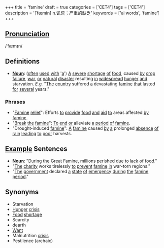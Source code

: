 +++
title = 'famine'
draft = true
categories = ['CET4']
tags = ['CET4']
description = '[ˈfæmin] n.饥荒；严重的缺乏'
keywords = ['ai words', 'famine']
+++

## [Pronunciation](/post/pronunciation/)
/ˈfæmɪn/

## Definitions
- **[Noun](/post/noun/)**: ([often](/post/often/) [used](/post/used/) [with](/post/with/) '[a](/post/a/)') [A](/post/a/) [severe](/post/severe/) [shortage](/post/shortage/) [of](/post/of/) [food](/post/food/), caused [by](/post/by/) [crop](/post/crop/) [failure](/post/failure/), [war](/post/war/), [or](/post/or/) [natural](/post/natural/) [disaster](/post/disaster/) resulting [in](/post/in/) [widespread](/post/widespread/) [hunger](/post/hunger/) [and](/post/and/) starvation. _E.g._ "[The](/post/the/) [country](/post/country/) suffered [a](/post/a/) devastating [famine](/post/famine/) [that](/post/that/) lasted [for](/post/for/) [several](/post/several/) years."

### Phrases
- "[Famine](/post/famine/) [relief](/post/relief/)": Efforts [to](/post/to/) [provide](/post/provide/) [food](/post/food/) [and](/post/and/) [aid](/post/aid/) [to](/post/to/) areas affected [by](/post/by/) [famine](/post/famine/).
- "[Break](/post/break/) [the](/post/the/) [famine](/post/famine/)": [To](/post/to/) [end](/post/end/) [or](/post/or/) alleviate [a](/post/a/) [period](/post/period/) [of](/post/of/) [famine](/post/famine/).
- "Drought-induced [famine](/post/famine/)": [A](/post/a/) [famine](/post/famine/) caused [by](/post/by/) [a](/post/a/) prolonged [absence](/post/absence/) [of](/post/of/) [rain](/post/rain/) [leading](/post/leading/) [to](/post/to/) [poor](/post/poor/) harvests.

## [Example](/post/example/) Sentences
- **[Noun](/post/noun/)**: "[During](/post/during/) [the](/post/the/) [Great](/post/great/) [Famine](/post/famine/), millions perished [due](/post/due/) [to](/post/to/) [lack](/post/lack/) [of](/post/of/) [food](/post/food/)."
- "[The](/post/the/) [charity](/post/charity/) works tirelessly [to](/post/to/) [prevent](/post/prevent/) [famine](/post/famine/) [in](/post/in/) war-torn regions."
- "[The](/post/the/) [government](/post/government/) declared [a](/post/a/) [state](/post/state/) [of](/post/of/) [emergency](/post/emergency/) [during](/post/during/) [the](/post/the/) [famine](/post/famine/) [period](/post/period/)."

## Synonyms
- Starvation
- [Hunger](/post/hunger/) [crisis](/post/crisis/)
- [Food](/post/food/) [shortage](/post/shortage/)
- Scarcity
- dearth
- [Want](/post/want/)
- Malnutrition [crisis](/post/crisis/)
- Pestilence (archaic)
